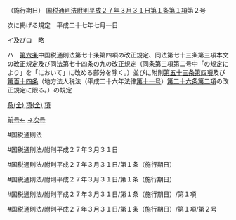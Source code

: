 （施行期日）
[国税通則法附則平成２７年３月３１日第１条第１項](国税通則法＿＿＿＿附則平成２７年３月３１日第１条第１項)第２号

次に掲げる規定　平成二十七年七月一日

イ及びロ　略

ハ　[第六条](国税通則法＿＿＿＿附則平成２７年３月３１日第６条第１項)中国税通則法第七十条第四項の改正規定、同法第七十三条第三項本文の改正規定及び同法第七十四条の九の改正規定（同条第三項第二号中「の規定により」を「において」に改める部分を除く。）並びに附則[第五十三条第四項](国税通則法＿＿＿＿附則平成２７年３月３１日第５３条第４項)及び[第百十四条](国税通則法＿＿＿＿附則平成２７年３月３１日第１１４条第１項)（地方法人税法（平成二十六年法律[第十一号](国税通則法＿＿＿＿附則平成２７年３月３１日第１条第１項第１１号)）[第二十六条第二項](国税通則法＿＿＿＿附則平成２７年３月３１日第２６条第２項)の改正規定に限る。）の規定

[条(全)](国税通則法＿＿＿＿附則平成２７年３月３１日第１条_.md)    [項(全)](国税通則法＿＿＿＿附則平成２７年３月３１日第１条第１項_.md)    [項](国税通則法＿＿＿＿附則平成２７年３月３１日第１条第１項.md)

[前号←](国税通則法＿＿＿＿附則平成２７年３月３１日第１条第１項第１号.md)    [→次号](国税通則法＿＿＿＿附則平成２７年３月３１日第１条第１項第３号.md)

#国税通則法

#国税通則法/附則平成２７年３月３１日

#国税通則法/附則平成２７年３月３１日/第１条（施行期日）

#国税通則法/附則平成２７年３月３１日/第１条（施行期日）

#国税通則法/附則平成２７年３月３１日/第１条（施行期日）/第１項

#国税通則法/附則平成２７年３月３１日/第１条（施行期日）/第１項/第２号

